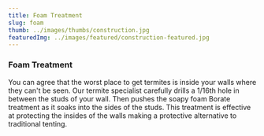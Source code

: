 ```yaml
---
title: Foam Treatment
slug: foam
thumb: ../images/thumbs/construction.jpg
featuredImg: ../images/featured/construction-featured.jpg
---
```


### Foam Treatment

You can agree that the worst place to get termites is inside your walls where they can't be seen. Our termite specialist carefully drills a 1/16th hole in between the studs of your wall. Then pushes the soapy foam Borate treatment as it soaks into the sides of the studs. This treatment is effective at protecting the insides of the walls making a protective alternative to traditional tenting.
